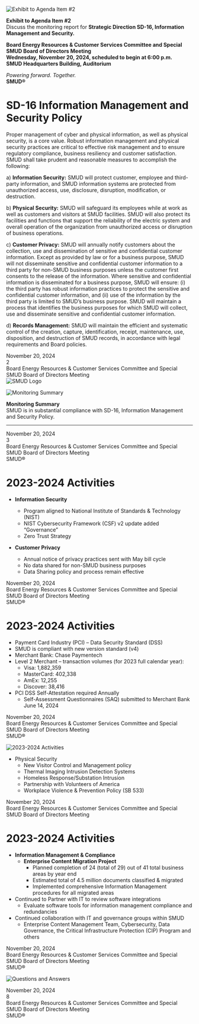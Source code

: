 <!-- Page 1 -->
![Exhibit to Agenda Item #2](https://via.placeholder.com/1365x768.png?text=Exhibit+to+Agenda+Item+%232)

**Exhibit to Agenda Item #2**  
Discuss the monitoring report for **Strategic Direction SD-16, Information Management and Security.**

**Board Energy Resources & Customer Services Committee and Special SMUD Board of Directors Meeting**  
**Wednesday, November 20, 2024, scheduled to begin at 6:00 p.m.**  
**SMUD Headquarters Building, Auditorium**  

*Powering forward. Together.*  
**SMUD®**
<!-- Page 2 -->
# SD-16 Information Management and Security Policy

Proper management of cyber and physical information, as well as physical security, is a core value. Robust information management and physical security practices are critical to effective risk management and to ensure regulatory compliance, business resiliency and customer satisfaction. SMUD shall take prudent and reasonable measures to accomplish the following:

a) **Information Security:** SMUD will protect customer, employee and third-party information, and SMUD information systems are protected from unauthorized access, use, disclosure, disruption, modification, or destruction.

b) **Physical Security:** SMUD will safeguard its employees while at work as well as customers and visitors at SMUD facilities. SMUD will also protect its facilities and functions that support the reliability of the electric system and overall operation of the organization from unauthorized access or disruption of business operations.

c) **Customer Privacy:** SMUD will annually notify customers about the collection, use and dissemination of sensitive and confidential customer information. Except as provided by law or for a business purpose, SMUD will not disseminate sensitive and confidential customer information to a third party for non-SMUD business purposes unless the customer first consents to the release of the information. Where sensitive and confidential information is disseminated for a business purpose, SMUD will ensure: (i) the third party has robust information practices to protect the sensitive and confidential customer information, and (ii) use of the information by the third party is limited to SMUD’s business purpose. SMUD will maintain a process that identifies the business purposes for which SMUD will collect, use and disseminate sensitive and confidential customer information.

d) **Records Management:** SMUD will maintain the efficient and systematic control of the creation, capture, identification, receipt, maintenance, use, disposition, and destruction of SMUD records, in accordance with legal requirements and Board policies.

November 20, 2024  
2  
Board Energy Resources & Customer Services Committee and Special SMUD Board of Directors Meeting  
![SMUD Logo](https://www.smud.org/en/about-smud/images/smud-logo.png)
<!-- Page 3 -->
![Monitoring Summary](https://via.placeholder.com/768x1365.png?text=Monitoring+Summary)

**Monitoring Summary**  
SMUD is in substantial compliance with SD-16, Information Management and Security Policy.

---

November 20, 2024  
3  
Board Energy Resources & Customer Services Committee and Special SMUD Board of Directors Meeting  
SMUD®
<!-- Page 4 -->
# 2023-2024 Activities

- **Information Security**
  - Program aligned to National Institute of Standards & Technology (NIST)
  - NIST Cybersecurity Framework (CSF) v2 update added “Governance”
  - Zero Trust Strategy

- **Customer Privacy**
  - Annual notice of privacy practices sent with May bill cycle
  - No data shared for non-SMUD business purposes
  - Data Sharing policy and process remain effective

November 20, 2024  
Board Energy Resources & Customer Services Committee and Special SMUD Board of Directors Meeting  
SMUD®
<!-- Page 5 -->
# 2023-2024 Activities

- Payment Card Industry (PCI) – Data Security Standard (DSS)
- SMUD is compliant with new version standard (v4)
- Merchant Bank: Chase Paymentech
- Level 2 Merchant – transaction volumes (for 2023 full calendar year):
  - Visa: 1,882,359
  - MasterCard: 402,338
  - AmEx: 12,255
  - Discover: 38,416
- PCI DSS Self-Attestation required Annually
  - Self-Assessment Questionnaires (SAQ) submitted to Merchant Bank June 14, 2024

November 20, 2024  
Board Energy Resources & Customer Services Committee and Special SMUD Board of Directors Meeting  
SMUD®
<!-- Page 6 -->
![2023-2024 Activities](https://via.placeholder.com/768x1365.png?text=2023-2024+Activities)

- Physical Security
  - New Visitor Control and Management policy
  - Thermal Imaging Intrusion Detection Systems
  - Homeless Response/Substation Intrusion
  - Partnership with Volunteers of America
  - Workplace Violence & Prevention Policy (SB 533)

November 20, 2024  
Board Energy Resources & Customer Services Committee and Special SMUD Board of Directors Meeting
<!-- Page 7 -->
# 2023-2024 Activities

- **Information Management & Compliance**
  - **Enterprise Content Migration Project**
    - Planned completion of 24 (total of 29) out of 41 total business areas by year end
    - Estimated total of 4.5 million documents classified & migrated
    - Implemented comprehensive Information Management procedures for all migrated areas
- Continued to Partner with IT to review software integrations
  - Evaluate software tools for information management compliance and redundancies
- Continued collaboration with IT and governance groups within SMUD
  - Enterprise Content Management Team, Cybersecurity, Data Governance, the Critical Infrastructure Protection (CIP) Program and others

November 20, 2024  
Board Energy Resources & Customer Services Committee and Special SMUD Board of Directors Meeting  
SMUD®
<!-- Page 8 -->
![Questions and Answers](https://via.placeholder.com/768x1365.png?text=Questions+and+Answers)

November 20, 2024  
8  
Board Energy Resources & Customer Services Committee and Special SMUD Board of Directors Meeting  
SMUD®
